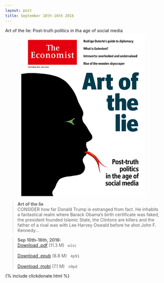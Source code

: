 ```yaml
---
layout: post
title: September 10th-16th 2016
---
```

<!--
<div class="message">
Sorry! The service is temporarily unavailable.
</div>-->

<div class="message">
		Art of the lie: Post-truth politics in tha age of social media
</div>


<div style="position: relative; max-width: 400px; 
    margin: 0 auto;">
<img src="/public/img/the-economist/img_2016.09.10.jpg" />
</div>

<!--more-->
> **Art of the lie** <br/>
CONSIDER how far Donald Trump is estranged from fact. He inhabits a fantastical realm where Barack Obama’s birth certificate was faked, the president founded Islamic State, the Clintons are killers and the father of a rival was with Lee Harvey Oswald before he shot John F. Kennedy...

> **Sep 10th-16th, 2016:**<br/>
[Download .pdf](https://pan.baidu.com/s/1mio8YNY) (11.3 M)&ensp;
`w1sc` <br/><br/>
[Download .epub](https://pan.baidu.com/s/1c2HV79m) (8.8 M) &nbsp;
`4p91` <br/><br/>
[Download .mobi](https://pan.baidu.com/s/1qYkxcZE) (7.1 M) &nbsp;
`n9pd`

{% include clickdonate.html %}


